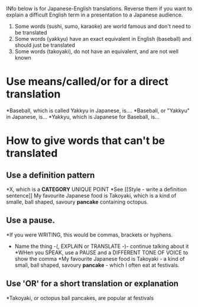 INfo below is for Japanese-English translations. 
Reverse them if you want to explain a difficult English term in a presentation to a Japanese audience. 

1) Some words (sushi, sumo, karaoke) are world famous and don't need to be translated
2) Some words (yakkyu) have an exact equivalent in English (baseball) and should just be translated
3) Some words (takoyaki), do not have an equivalent, and are not well known


# Use means/called/or for a direct translation
*Baseball, which is called Yakkyu in Japanese, is....
*Baseball, or "Yakkyu" in Japanese, is...
*Yakkyu, which is Japanese for Baseball, is...


# How to give words that can't be translated
## Use a definition pattern
*X, which is a __CATEGORY__ UNIQUE POINT 
*See [[Style - write a definition sentence]]
My favourite Japanese food is Takoyaki, which is a kind of smalle, ball shaped, savoury __pancake__ containing octopus.

## Use a pause.
*If you were WRITING, this would be commas, brackets or hyphens. 
* Name the thing -(, EXPLAIN or TRANSLATE -)- continue talking about it
*WHen you SPEAK, use a PAUSE and a DIFFERENT TONE OF VOICE to show the comma
*My favourite Japanese food is Takoyaki - a kind of small, ball shaped, savoury __pancake__ - which I often eat at festivals.

## Use 'OR' for a short translation or explanation
*Takoyaki, or octopus ball pancakes, are popular at festivals



